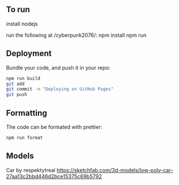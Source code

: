 
## To run
install nodejs

run the following at /cyberpunk2076/:
npm install
npm run

## Deployment

Bundle your code, and push it in your repo:
```bash
npm run build
git add
git commit -m "Deploying on GitHub Pages"
git push
```

## Formatting
The code can be formated with prettier:

```bash
npm run format
```

## Models 

Car by respektytreal https://sketchfab.com/3d-models/low-poly-car-27aa13c2bbd446d2bce15375c69b5792

